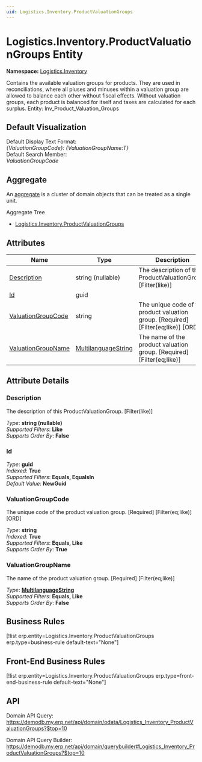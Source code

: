 ```yaml
---
uid: Logistics.Inventory.ProductValuationGroups
---
```

# Logistics.Inventory.ProductValuationGroups Entity

**Namespace:** [Logistics.Inventory](Logistics.Inventory.md)  

Contains the available valuation groups for products. They are used in reconciliations, where all pluses and minuses within a valuation group are allowed to balance each other without fiscal effects. Without valuation groups, each product is balanced for itself and taxes are calculated for each surplus. Entity: Inv_Product_Valuation_Groups

## Default Visualization
Default Display Text Format:  
_{ValuationGroupCode}: {ValuationGroupName:T}_  
Default Search Member:  
_ValuationGroupCode_  

## Aggregate
An [aggregate](https://docs.erp.net/tech/advanced/concepts/aggregates.html) is a cluster of domain objects that can be treated as a single unit.  

Aggregate Tree  
* [Logistics.Inventory.ProductValuationGroups](Logistics.Inventory.ProductValuationGroups.md)  

## Attributes

| Name | Type | Description |
| ---- | ---- | --- |
| [Description](Logistics.Inventory.ProductValuationGroups.md#description) | string (nullable) | The description of this ProductValuationGroup. [Filter(like)] 
| [Id](Logistics.Inventory.ProductValuationGroups.md#id) | guid |  
| [ValuationGroupCode](Logistics.Inventory.ProductValuationGroups.md#valuationgroupcode) | string | The unique code of the product valuation group. [Required] [Filter(eq;like)] [ORD] 
| [ValuationGroupName](Logistics.Inventory.ProductValuationGroups.md#valuationgroupname) | [MultilanguageString](../data-types.md#multilanguagestring) | The name of the product valuation group. [Required] [Filter(eq;like)] 


## Attribute Details

### Description

The description of this ProductValuationGroup. [Filter(like)]

_Type_: **string (nullable)**  
_Supported Filters_: **Like**  
_Supports Order By_: **False**  

### Id

_Type_: **guid**  
_Indexed_: **True**  
_Supported Filters_: **Equals, EqualsIn**  
_Default Value_: **NewGuid**  

### ValuationGroupCode

The unique code of the product valuation group. [Required] [Filter(eq;like)] [ORD]

_Type_: **string**  
_Indexed_: **True**  
_Supported Filters_: **Equals, Like**  
_Supports Order By_: **True**  

### ValuationGroupName

The name of the product valuation group. [Required] [Filter(eq;like)]

_Type_: **[MultilanguageString](../data-types.md#multilanguagestring)**  
_Supported Filters_: **Equals, Like**  
_Supports Order By_: **False**  



## Business Rules

[!list erp.entity=Logistics.Inventory.ProductValuationGroups erp.type=business-rule default-text="None"]

## Front-End Business Rules

[!list erp.entity=Logistics.Inventory.ProductValuationGroups erp.type=front-end-business-rule default-text="None"]

## API

Domain API Query:
<https://demodb.my.erp.net/api/domain/odata/Logistics_Inventory_ProductValuationGroups?$top=10>

Domain API Query Builder:
<https://demodb.my.erp.net/api/domain/querybuilder#Logistics_Inventory_ProductValuationGroups?$top=10>

